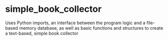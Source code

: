 # simple_book_collector
Uses Python imports, an interface between the program logic and a file-based memory database, as well as basic functions and structures to create a text-based, simple book collector
